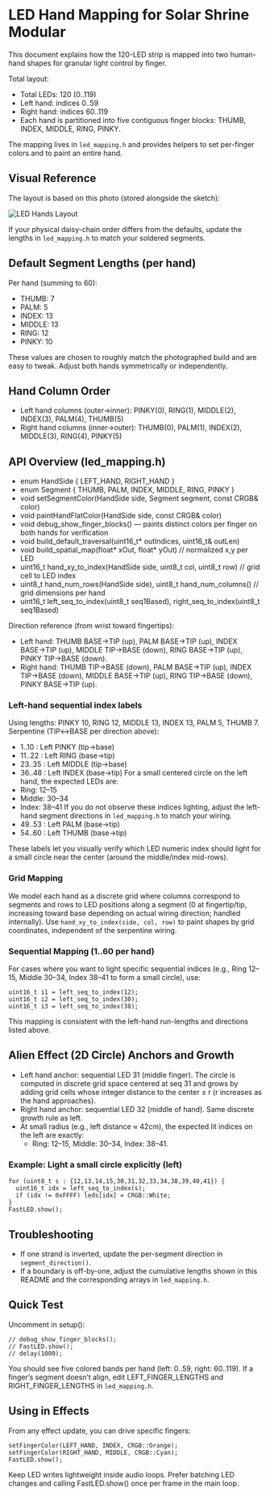 # LED Hand Mapping for Solar Shrine Modular

This document explains how the 120-LED strip is mapped into two human-hand shapes for granular light control by finger.

Total layout:
- Total LEDs: 120 (0..119)
- Left hand: indices 0..59
- Right hand: indices 60..119
- Each hand is partitioned into five contiguous finger blocks: THUMB, INDEX, MIDDLE, RING, PINKY.

The mapping lives in `led_mapping.h` and provides helpers to set per-finger colors and to paint an entire hand.

## Visual Reference

The layout is based on this photo (stored alongside the sketch):

![LED Hands Layout](led_hands_layout.jpg)

If your physical daisy-chain order differs from the defaults, update the lengths in `led_mapping.h` to match your soldered segments.

## Default Segment Lengths (per hand)

Per hand (summing to 60):

- THUMB: 7
- PALM: 5
- INDEX: 13
- MIDDLE: 13
- RING: 12
- PINKY: 10

These values are chosen to roughly match the photographed build and are easy to tweak. Adjust both hands symmetrically or independently.

## Hand Column Order

- Left hand columns (outer→inner): PINKY(0), RING(1), MIDDLE(2), INDEX(3), PALM(4), THUMB(5)
- Right hand columns (inner→outer): THUMB(0), PALM(1), INDEX(2), MIDDLE(3), RING(4), PINKY(5)

## API Overview (led_mapping.h)

- enum HandSide { LEFT_HAND, RIGHT_HAND }
- enum Segment { THUMB, PALM, INDEX, MIDDLE, RING, PINKY }
- void setSegmentColor(HandSide side, Segment segment, const CRGB& color)
- void paintHandFlatColor(HandSide side, const CRGB& color)
- void debug_show_finger_blocks() — paints distinct colors per finger on both hands for verification
- void build_default_traversal(uint16_t* outIndices, uint16_t& outLen)
- void build_spatial_map(float* xOut, float* yOut)  // normalized x,y per LED
- uint16_t hand_xy_to_index(HandSide side, uint8_t col, uint8_t row) // grid cell to LED index
- uint8_t hand_num_rows(HandSide side), uint8_t hand_num_columns()   // grid dimensions per hand
- uint16_t left_seq_to_index(uint8_t seq1Based), right_seq_to_index(uint8_t seq1Based)

Direction reference (from wrist toward fingertips):
- Left hand: THUMB BASE→TIP (up), PALM BASE→TIP (up), INDEX BASE→TIP (up), MIDDLE TIP→BASE (down), RING BASE→TIP (up), PINKY TIP→BASE (down).
- Right hand: THUMB TIP→BASE (down), PALM BASE→TIP (up), INDEX TIP→BASE (down), MIDDLE BASE→TIP (up), RING TIP→BASE (down), PINKY BASE→TIP (up).
### Left-hand sequential index labels

Using lengths: PINKY 10, RING 12, MIDDLE 13, INDEX 13, PALM 5, THUMB 7.
Serpentine (TIP↔BASE per direction above):

- 1..10  : Left PINKY (tip→base)
- 11..22 : Left RING (base→tip)
- 23..35 : Left MIDDLE (tip→base)
- 36..48 : Left INDEX (base→tip)
For a small centered circle on the left hand, the expected LEDs are:
- Ring: 12–15
- Middle: 30–34
- Index: 38–41
If you do not observe these indices lighting, adjust the left-hand segment directions in `led_mapping.h` to match your wiring.
- 49..53 : Left PALM (base→tip)
- 54..60 : Left THUMB (base→tip)

These labels let you visually verify which LED numeric index should light for a small circle near the center (around the middle/index mid-rows).
### Grid Mapping

We model each hand as a discrete grid where columns correspond to segments and rows to LED positions along a segment (0 at fingertip/tip, increasing toward base depending on actual wiring direction; handled internally). Use `hand_xy_to_index(side, col, row)` to paint shapes by grid coordinates, independent of the serpentine wiring.

### Sequential Mapping (1..60 per hand)

For cases where you want to light specific sequential indices (e.g., Ring 12–15, Middle 30–34, Index 38–41 to form a small circle), use:

```
uint16_t i1 = left_seq_to_index(12);
uint16_t i2 = left_seq_to_index(30);
uint16_t i3 = left_seq_to_index(38);
```

This mapping is consistent with the left-hand run-lengths and directions listed above.

## Alien Effect (2D Circle) Anchors and Growth

- Left hand anchor: sequential LED 31 (middle finger). The circle is computed in discrete grid space centered at seq 31 and grows by adding grid cells whose integer distance to the center ≤ r (r increases as the hand approaches).
- Right hand anchor: sequential LED 32 (middle of hand). Same discrete growth rule as left.
- At small radius (e.g., left distance ≈ 42cm), the expected lit indices on the left are exactly:
  - Ring: 12–15, Middle: 30–34, Index: 38–41.

### Example: Light a small circle explicitly (left)

```
for (uint8_t s : {12,13,14,15,30,31,32,33,34,38,39,40,41}) {
  uint16_t idx = left_seq_to_index(s);
  if (idx != 0xFFFF) leds[idx] = CRGB::White;
}
FastLED.show();
```

## Troubleshooting

- If one strand is inverted, update the per-segment direction in `segment_direction()`.
- If a boundary is off-by-one, adjust the cumulative lengths shown in this README and the corresponding arrays in `led_mapping.h`.


## Quick Test

Uncomment in setup():

```
// debug_show_finger_blocks();
// FastLED.show();
// delay(1000);
```

You should see five colored bands per hand (left: 0..59, right: 60..119). If a finger’s segment doesn’t align, edit LEFT_FINGER_LENGTHS and RIGHT_FINGER_LENGTHS in `led_mapping.h`.

## Using in Effects

From any effect update, you can drive specific fingers:

```
setFingerColor(LEFT_HAND, INDEX, CRGB::Orange);
setFingerColor(RIGHT_HAND, MIDDLE, CRGB::Cyan);
FastLED.show();
```

Keep LED writes lightweight inside audio loops. Prefer batching LED changes and calling FastLED.show() once per frame in the main loop.

